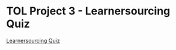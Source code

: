 # TOL Project 3 - Learnersourcing Quiz

[Learnersourcing Quiz](https://nhaque.github.io/TOLProject3/index.html)
